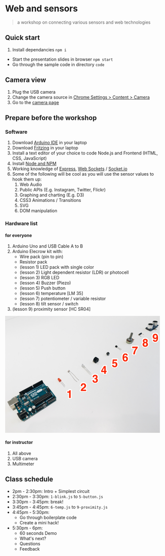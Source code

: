# Web and sensors

> a workshop on connecting various sensors and web technologies

## Quick start

1. Install dependancies `npm i`
- Start the presentation slides in browser `npm start`
- Go through the sample code in directory `code`

## Camera view

1. Plug the USB camera
1. Change the camera source in [Chrome Settings > Content > Camera](http://stackoverflow.com/a/14617402/496797)
1. Go to the [camera page](http://localhost:8000/camera.html)

## Prepare before the workshop

### Software

1. Download [Arduino IDE](https://www.arduino.cc/en/Main/Software) in your laptop
1. Download [Fritzing](http://fritzing.org/download/) in your laptop
1. Install a text editor of your choice to code Node.js and Frontend (HTML, CSS, JavaScript)
1. Install [Node and NPM](https://nodejs.org/en/)
1. Working knowledge of [Express](http://expressjs.com/), [Web Sockets](https://developer.mozilla.org/en-US/docs/Web/API/WebSockets_API) / [Socket.io](http://socket.io/)
1. Some of the following will be cool as you will use the sensor values to hook them up:
	1. Web Audio
	1. Public APIs (E.g. Instagram, Twitter, Flickr)
	1. Graphing and charting (E.g. D3)
	1. CSS3 Animations / Transitions
	1. SVG
	1. DOM manipulation

### Hardware list

#### for everyone

1. Arduino Uno and USB Cable A to B
1. Arduino Elecrow kit with:
	- Wire pack (pin to pin)
	- Resistor pack
	- (lesson 1) LED pack with single color
	- (lesson 2) Light dependent resistor (LDR) or photocell
	- (lesson 3) RGB LED
	- (lesson 4) Buzzer (Piezo)
	- (lesson 5) Push button
	- (lesson 6) temperature [LM 35]
	- (lesson 7) potentiometer / variable resistor
	- (lesson 8) tilt sensor / switch
1. (lesson 9) proximity sensor [HC SR04]

![](img/lessons.jpg)

#### for instructor

1. All above
1. USB camera
1. Multimeter

## Class schedule

- 2pm - 2:30pm: Intro + Simplest circuit
- 2:30pm - 3:30pm: `1-blink.js` to `5-button.js`
- 3:30pm - 3:45pm: break!
- 3:45pm - 4:45pm: `6-temp.js` to `9-proximity.js`
- 4:45pm - 5:30pm:
	- Go through boilerplate code
	- Create a mini hack!
- 5:30pm - 6pm:
	- 60 seconds Demo
	- What's next?
	- Questions
	- Feedback
